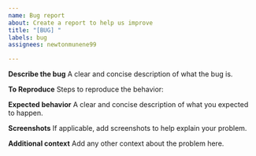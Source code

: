 ```yaml
---
name: Bug report
about: Create a report to help us improve
title: "[BUG] "
labels: bug
assignees: newtonmunene99

---
```


**Describe the bug**
A clear and concise description of what the bug is.

**To Reproduce**
Steps to reproduce the behavior:

**Expected behavior**
A clear and concise description of what you expected to happen.

**Screenshots**
If applicable, add screenshots to help explain your problem.

**Additional context**
Add any other context about the problem here.
